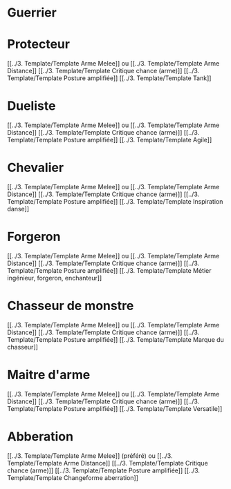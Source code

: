 # Guerrier
# Protecteur
[[../3. Template/Template Arme Melee]] ou [[../3. Template/Template Arme Distance]]
[[../3. Template/Template Critique chance (arme)]]
[[../3. Template/Template Posture amplifiée]]
[[../3. Template/Template Tank]]

# Dueliste
[[../3. Template/Template Arme Melee]] ou [[../3. Template/Template Arme Distance]]
[[../3. Template/Template Critique chance (arme)]]
[[../3. Template/Template Posture amplifiée]]
[[../3. Template/Template Agile]]
  
# Chevalier
[[../3. Template/Template Arme Melee]] ou [[../3. Template/Template Arme Distance]]
[[../3. Template/Template Critique chance (arme)]]
[[../3. Template/Template Posture amplifiée]]
[[../3. Template/Template Inspiration danse]]
 
# Forgeron
[[../3. Template/Template Arme Melee]] ou [[../3. Template/Template Arme Distance]]
[[../3. Template/Template Critique chance (arme)]]
[[../3. Template/Template Posture amplifiée]]
[[../3. Template/Template Métier  ingénieur,  forgeron,  enchanteur]]

# Chasseur de monstre
[[../3. Template/Template Arme Melee]] ou [[../3. Template/Template Arme Distance]]
[[../3. Template/Template Critique chance (arme)]]
[[../3. Template/Template Posture amplifiée]]
[[../3. Template/Template Marque du chasseur]]

# Maitre d'arme
[[../3. Template/Template Arme Melee]] ou [[../3. Template/Template Arme Distance]]
[[../3. Template/Template Critique chance (arme)]]
[[../3. Template/Template Posture amplifiée]]
[[../3. Template/Template Versatile]]

# Abberation
[[../3. Template/Template Arme Melee]] (préféré) ou [[../3. Template/Template Arme Distance]]
[[../3. Template/Template Critique chance (arme)]]
[[../3. Template/Template Posture amplifiée]]
[[../3. Template/Template Changeforme aberration]]
